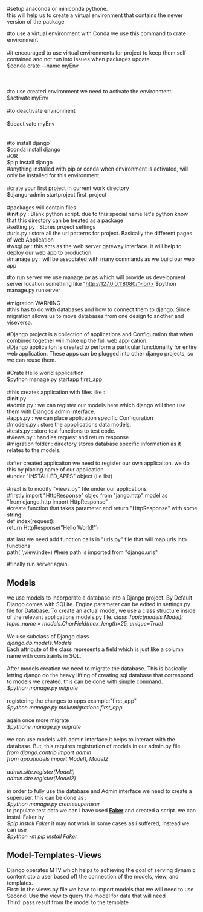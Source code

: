 #setup anaconda or miniconda pythone.<br/>
  this will help us to create a virtual environment that contains the newer version of the package<br/>

  #to use a virtual environment with Conda we use this command to crate environment<br/><br/>
  #it encouraged to use virtual environments for project to keep them self-contained and not run into issues when packages update.<br/>
    $conda crate --name myEnv<br/>
<br/><br/><br/>
  #to use created environment we need to activate the environment<br/>
    $activate myEnv<br/><br/>
  #to deactivate environment<br/><br/>
    $deactivate myEnv<br/>
<br/><br/>
#to install django<br/>
  $conda install django<br/>
  #OR<br/>
  $pip install django<br/>
#anything installed with pip or conda when environment is activated, will only be installed for this environment<br/>
<br/>
#crate your first project in current work directory<br/>
  $django-admin startproject first_project<br/>
<br/>
#packages will contain files<br/>
  #__init__.py : Blank python script. due to this special name let's python know that this directory can be treated as a package<br/>
  #setting.py :  Stores project settings<br/>
  #urls.py : store all the url patterns for project. Basically the different pages of web Application<br/>
  #wsgi.py : this acts as the web server gateway interface. it will help to deploy our web app to production<br/>
  #manage.py : will be associated with many commands as we build our web app<br/>

#to run server we use manage.py as which will provide us development server location something like "http://127.0.0.1:8080/"<br/>
  $python manage.py runserver<br/>
<br/>
#migration WARNING<br/>
  #this has to do with databases and how to connect them to django. Since migration allows us to move databases from one design to another
  and viseversa.<br/>

#Django project is a collection of applications and Configuration that when combined together will make up the full web application.<br/>
#Django applicaiton is created to perform a particular functionality for entire web application. These apps can be
plugged into other django projects, so we can reuse them.<br/>
<br/>
#Crate Hello world applicaition<br/>
  $python manage.py startapp first_app<br/>
<br/>
  #this creates application with files like :<br/>
    #__init__.py<br/>
    #admin.py : we can register our models here which django will then use them with Djangos admin interface.<br/>
    #apps.py : we can place application specific Configuration<br/>
    #models.py : store the apoplications data models.<br/>
    #tests.py : store test functions to test code.<br/>
    #views.py : handles request and return response<br/>
    #migration folder : directory stores database specific information as it relates to the models.<br/>
<br/>
#after created applicaiton we need to register our own applicaiton. we do this by placing name of our application<br/>
#under "INSTALLED_APPS" object (i.e list)<br/>
<br/>
#next is to modify "views.py" file under our applications<br/>
  #firstly import "HttpResponse" objec from "jango.http" model as<br/>
    "from django.http import HttpResponse"<br/>
  #create function that takes parameter and return "HttpResponse" with some string<br/>
    def index(request):<br/>
      return HttpResponse("Hello World!")<br/>

#at last we need add function calls in "urls.py" file that will map urls into functions<br/>
  path('',view.index) #here path is imported from "django.urls"<br/>


#finally run server again.<br/>


<H2>Models</H2>
    <p> we use models to incorporate a database into a Django project. By Default Django comes with SQLite.
    Engine parameter can be edited in settings.py file for Database. To create an actual model, we use a class structure inside of the relevant applications models.py file.
    <i> class Topic(models.Model):<br/>
    </t>topic_name = models.CharField(max_length=25, unique=True)</i><br/><br/>
     We use subclass of Django class <br/>
    <i>django.db.models.Models
    </i><br/>
    Each attribute of the class represents a field which is just like a column name with constraints in SQL.<br/><br/>
    After models creation we need to migrate the database. This is basically letting django do the heavy lifting of creating sql database that correspond to models we created. this can be done with simple command.<br/>
      <i>$python manage.py migrate</i><br/>
      <br/>
      registering the changes to apps example:"first_app"<br/>
      <i>$python manage.py makemigrations first_app</i><br/><br/>
      again once more migrate<br/>
      <i>$pythone manage.py migrate</i><br/><br/>
      we can use models with admin interface.it helps to interact with the database. But, this requires registration of models in our admin.py file.<br/>
      <i>from django.contrib import admin<br/>
      from app.models import Model1, Model2<br/><br/>
      admin.site.register(Model1)<br/>
      admin.site.register(Model2)</i><br/><br/>
      in order to fully use the database and Admin interface we need to create a superuser. this can be done as :<br/>
      <i>$python manage.py createsuperuser</i><br/>
      to populate test data we can i have used <b><a href="https://faker.readthedocs.io/en/master/">Faker</a></b> and created a script.
      we can install Faker by <br/>
      <i>$pip install Faker</i>
      it may not work in some cases as i suffered, Instead we can use <br/>
      <i>$python -m pip install Faker</i>
      <h2>Model-Templates-Views</h2>
      Django operates MTV which helps to achieving the goal of serving dynamic content oto a user based off the connection of the models, view, and templates.<br/>
      First: In the views.py file we have to import models that we will need to use <br/>
      Second: Use the view to query the model for data that will need<br/>
      Third: pass result from the model to the template
    </p>
